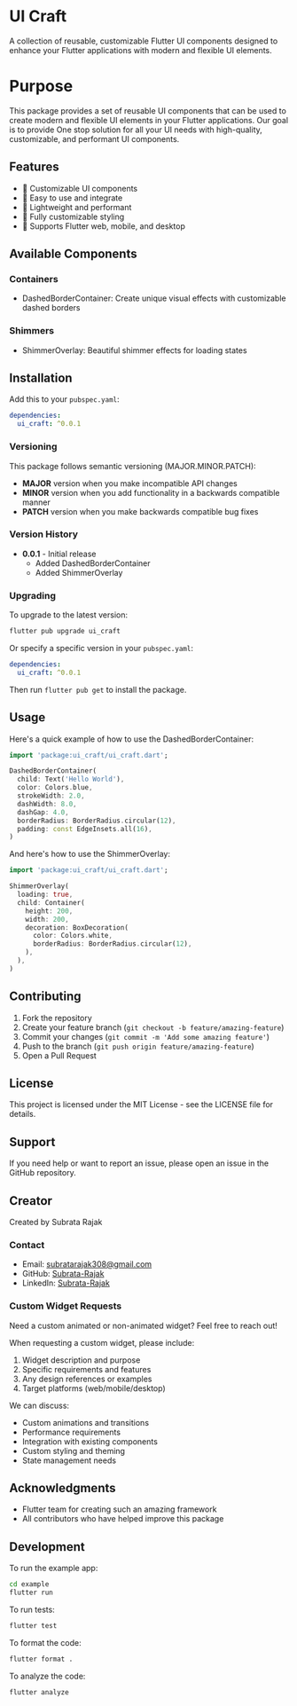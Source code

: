 # UI Craft

A collection of reusable, customizable Flutter UI components designed to enhance your Flutter applications with modern and flexible UI elements.

# Purpose

This package provides a set of reusable UI components that can be used to create modern and flexible UI elements in your Flutter applications. Our goal is to provide One stop solution for all your UI needs with high-quality, customizable, and performant UI components.

## Features

- 🎨 Customizable UI components
- 🎯 Easy to use and integrate
- 🎯 Lightweight and performant
- 🎯 Fully customizable styling
- 🎯 Supports Flutter web, mobile, and desktop

## Available Components

### Containers
- DashedBorderContainer: Create unique visual effects with customizable dashed borders

### Shimmers
- ShimmerOverlay: Beautiful shimmer effects for loading states

## Installation

Add this to your `pubspec.yaml`:

```yaml
dependencies:
  ui_craft: ^0.0.1
```

### Versioning

This package follows semantic versioning (MAJOR.MINOR.PATCH):

- **MAJOR** version when you make incompatible API changes
- **MINOR** version when you add functionality in a backwards compatible manner
- **PATCH** version when you make backwards compatible bug fixes

### Version History

- **0.0.1** - Initial release
  - Added DashedBorderContainer
  - Added ShimmerOverlay

### Upgrading

To upgrade to the latest version:

```bash
flutter pub upgrade ui_craft
```

Or specify a specific version in your `pubspec.yaml`:

```yaml
dependencies:
  ui_craft: ^0.0.1
```

Then run `flutter pub get` to install the package.

## Usage

Here's a quick example of how to use the DashedBorderContainer:

```dart
import 'package:ui_craft/ui_craft.dart';

DashedBorderContainer(
  child: Text('Hello World'),
  color: Colors.blue,
  strokeWidth: 2.0,
  dashWidth: 8.0,
  dashGap: 4.0,
  borderRadius: BorderRadius.circular(12),
  padding: const EdgeInsets.all(16),
)
```

And here's how to use the ShimmerOverlay:

```dart
import 'package:ui_craft/ui_craft.dart';

ShimmerOverlay(
  loading: true,
  child: Container(
    height: 200,
    width: 200,
    decoration: BoxDecoration(
      color: Colors.white,
      borderRadius: BorderRadius.circular(12),
    ),
  ),
)
```

## Contributing

1. Fork the repository
2. Create your feature branch (`git checkout -b feature/amazing-feature`)
3. Commit your changes (`git commit -m 'Add some amazing feature'`)
4. Push to the branch (`git push origin feature/amazing-feature`)
5. Open a Pull Request

## License

This project is licensed under the MIT License - see the LICENSE file for details.

## Support

If you need help or want to report an issue, please open an issue in the GitHub repository.

## Creator

Created by Subrata Rajak

### Contact

- Email: subratarajak308@gmail.com
- GitHub: [Subrata-Rajak](https://github.com/Subrata-Rajak)
- LinkedIn: [Subrata-Rajak](https://www.linkedin.com/in/subrata-connect/)

### Custom Widget Requests

Need a custom animated or non-animated widget? Feel free to reach out!

When requesting a custom widget, please include:

1. Widget description and purpose
2. Specific requirements and features
3. Any design references or examples
4. Target platforms (web/mobile/desktop)

We can discuss:
- Custom animations and transitions
- Performance requirements
- Integration with existing components
- Custom styling and theming
- State management needs

## Acknowledgments

- Flutter team for creating such an amazing framework
- All contributors who have helped improve this package

## Development

To run the example app:

```bash
cd example
flutter run
```

To run tests:

```bash
flutter test
```

To format the code:

```bash
flutter format .
```

To analyze the code:

```bash
flutter analyze
```

